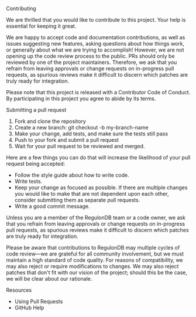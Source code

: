 Contributing

We are thrilled that you would like to contribute to this project. Your help is essential for keeping it great.

We are happy to accept code and documentation contributions, as well as issues suggesting new features, asking questions about how things work, or generally about what we are trying to accomplish! However, we are not opening up the code review process to the public. PRs should only be reviewed by one of the project maintainers. Therefore, we ask that you refrain from leaving approvals or change requests on in-progress pull requests, as spurious reviews make it difficult to discern which patches are truly ready for integration.

Please note that this project is released with a Contributor Code of Conduct. By participating in this project you agree to abide by its terms.

Submitting a pull request

1. Fork and clone the repository
2. Create a new branch: git checkout -b my-branch-name
3. Make your change, add tests, and make sure the tests still pass
4. Push to your fork and submit a pull request
5. Wait for your pull request to be reviewed and merged.

Here are a few things you can do that will increase the likelihood of your pull request being accepted:

- Follow the style guide about how to write code.
- Write tests.
- Keep your change as focused as possible. If there are multiple changes you would like to make that are not dependent upon each other, consider submitting them as separate pull requests.
- Write a good commit message.

Unless you are a member of the RegulonDB team or a code owner, we ask that you refrain from leaving approvals or change requests on in-progress pull requests, as spurious reviews make it difficult to discern which patches are truly ready for integration.

Please be aware that contributions to RegulonDB may multiple cycles of code review—we are grateful for all community involvement, but we must maintain a high standard of code quality. For reasons of compatibility, we may also reject or require modifications to changes. We may also reject patches that don't fit with our vision of the project; should this be the case, we will be clear about our rationale.

Resources

- Using Pull Requests
- GitHub Help
